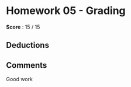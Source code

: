 Homework 05 - Grading
=====================

**Score** : 15 / 15

Deductions
----------


Comments
--------
Good work
